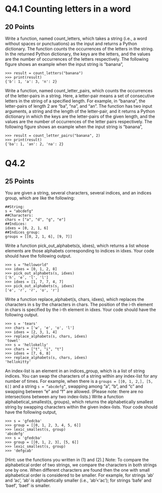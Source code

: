 # Q4.1 Counting letters in a word
## 20 Points
Write a function, named count_letters, which takes a string (i.e., a word without spaces or punctuations) as the input and returns a Python dictionary. The function counts the occurrences of the letters in the string. In the returned Python dictionary, the keys are the letters, and the values are the number of occurrences of the letters respectively. The following figure shows an example when the input string is “banana”,
```
>>> result = count_letters("banana")
>>> print(result) 
{'b': 1, 'a': 3, 'n': 2}
```
Write a function, named count_letter_pairs, which counts the occurrences of the letter-pairs in a string. Here, a letter-pair means a set of consecutive letters in the string of a specified length. For example, in “banana”, the letter-pairs of length 2 are “ba”, “na”, and “an”. The function has two input arguments, a string and the length of the letter-pair, and it returns a Python dictionary in which the keys are the letter-pairs of the given length, and the values are the number of occurrences of the letter pairs respectively. The following figure shows an example when the input string is “banana”,
```
>>> result = count_letter_pairs("banana", 2)
>>> print(result) 
{'ba': 1, 'an': 2, 'na': 2}
```
# Q4.2
## 25 Points
You are given a string, several characters, several indices, and an indices group, which are like the following:
```
##String: 
s = "abcdefg"
##Characters: 
chars = ["a", "d", "g", "e"]
##Indices: 
idxes = [0, 2, 1, 6]
##Indices_group: 
groups = [[0, 2, 1, 6], [9, 7]]
```
Write a function pick_out_alphabets(s, idxes), which returns a list whose elements are those alphabets corresponding to indices in idxes. Your code should have the following output.
```
>>> s = "helloworld"
>>> idxes = [0, 1, 2, 8]
>>> pick_out_alphabets(s, idxes)
['h', 'e', 'l', 'l']
>>> idxes = [1, 7, 7, 4, 7]
>>> pick_out_alphabets(s, idxes)
['e', 'r', 'r', 'o', 'r']
```
Write a function replace_alphabet(s, chars, idxes), which replaces the characters in s by the characters in chars. The position of the i-th element in chars is specified by the i-th element in idxes. Your code should have the following output.
```
>>> s = 'tears'
>>> chars = ['w', 'e', 'o', 'l']
>>> idxes = [2, 3, 1, 4]
>>> replace_alphabets(s, chars, idxes)
'towel'
>>> s = 'hellokelly'
>>> chars = ["t", "i", "t"]
>>> idxes = [7, 6, 8]
>>> replace_alphabets(s, chars, idxes)
'hellokitty'
```
An index-list is an element in an indices_group, which is a list of string indices. You can swap the characters of a string within any index-list for any number of times. For example, when there is a ```groups = [[0, 1, 2,], [5, 6]]``` and a string ```s = “abcdefg”```, swapping among “a”, “b”, and “c” and swapping between “e” and “f” are allowed. (Please note: there are no intersections between any two index-lists.)
Write a function alphabetical_smallest(s, groups), which returns the alphabetically smallest string by swapping characters within the given index-lists. Your code should have the following output,
```
>>> s = 'gfedcba'
>>> group = [[0, 1, 2, 3, 4, 5, 6]]
>>> lexic_smallest(s, group)
'abcdefg'
>>> s = 'gfedcba'
>>> group = [[0, 1, 2, 3], [5, 6]]
>>> lexic_smallest(s, group)
>>> 'defgcab'
```
 [Hint: use the functions you written in (1) and (2).]
Note: To compare the alphabetical order of two strings, we compare the characters in both strings one by one. When different characters are found then the one with small alphabetical order is considered to be smaller. For example, for strings ‘ab’ and ‘ac’, ‘ab’ is alphabetically smaller (i.e., ‘ab’<‘ac’); for strings ‘bafe’ and ‘baef’, ‘baef’ is smaller.
